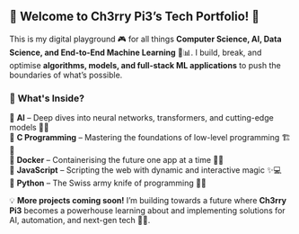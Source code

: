 ## 🍒 Welcome to Ch3rry Pi3’s Tech Portfolio! 🚀  

This is my digital playground 🎮 for all things **Computer Science, AI, Data Science, and End-to-End Machine Learning** 🤖📊. I build, break, and optimise **algorithms, models, and full-stack ML applications** to push the boundaries of what’s possible.  

### 📂 **What's Inside?**  
🔹 **AI** – Deep dives into neural networks, transformers, and cutting-edge models 🧠💡  
🔹 **C Programming** – Mastering the foundations of low-level programming 🏗️🔢  
🔹 **Docker** – Containerising the future one app at a time 🐳🚢  
🔹 **JavaScript** – Scripting the web with dynamic and interactive magic ✨💻  
🔹 **Python** – The Swiss army knife of programming 🐍🔬  

💡 **More projects coming soon!** I’m building towards a future where **Ch3rry Pi3** becomes a powerhouse learning about and implementing solutions for AI, automation, and next-gen tech 🍒🚀.  
